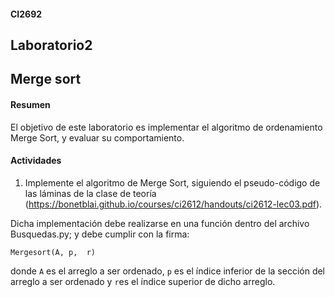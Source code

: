 
#### CI2692

## Laboratorio2
## Merge sort


#### Resumen
El objetivo de este laboratorio es implementar el algoritmo de ordenamiento Merge Sort, 
y evaluar su comportamiento. 


#### Actividades

1) Implemente el algoritmo de Merge Sort, siguiendo el pseudo-código de las láminas de la clase de teoría (https://bonetblai.github.io/courses/ci2612/handouts/ci2612-lec03.pdf). 

Dicha implementación debe realizarse en una función dentro del archivo Busquedas.py; y debe cumplir con la firma:  

`Mergesort(A, p,  r)`

donde `A` es el arreglo a ser ordenado, `p`  es el índice inferior de la sección del arreglo a ser ordenado y `r`es el índice superior de dicho arreglo. 





